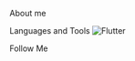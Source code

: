 About me

Languages and Tools
![Flutter](https://img.shields.io/badge/<LABEL>-<MESSAGE>-<COLOR>)

Follow Me
